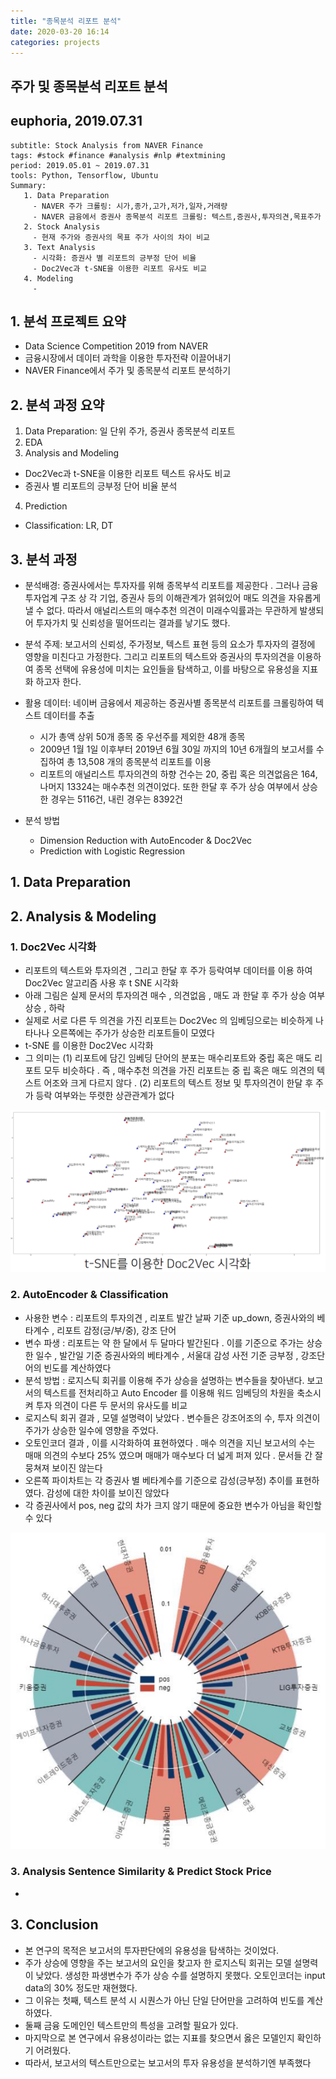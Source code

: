 ```yaml
---
title: "종목분석 리포트 분석"
date: 2020-03-20 16:14
categories: projects
---
```


## 주가 및 종목분석 리포트 분석
## euphoria, 2019.07.31

~~~
subtitle: Stock Analysis from NAVER Finance
tags: #stock #finance #analysis #nlp #textmining
period: 2019.05.01 ~ 2019.07.31
tools: Python, Tensorflow, Ubuntu
Summary: 
   1. Data Preparation
     - NAVER 주가 크롤링: 시가,종가,고가,저가,일자,거래량
     - NAVER 금융에서 증권사 종목분석 리포트 크롤링: 텍스트,증권사,투자의견,목표주가
   2. Stock Analysis
     - 현재 주가와 증권사의 목표 주가 사이의 차이 비교
   3. Text Analysis
     - 시각화: 증권사 별 리포트의 긍부정 단어 비율
     - Doc2Vec과 t-SNE을 이용한 리포트 유사도 비교
   4. Modeling
     - 
~~~

## 1. 분석 프로젝트 요약
 - Data Science Competition 2019 from NAVER
 - 금융시장에서 데이터 과학을 이용한 투자전략 이끌어내기
 - NAVER Finance에서 주가 및 종목분석 리포트 분석하기

## 2. 분석 과정 요약

 1. Data Preparation: 일 단위 주가, 증권사 종목분석 리포트
 2. EDA
 3. Analysis and Modeling
  - Doc2Vec과 t-SNE을 이용한 리포트 텍스트 유사도 비교
  - 증권사 별 리포트의 긍부정 단어 비율 분석
 4. Prediction
  - Classification: LR, DT
 

## 3. 분석 과정

- 분석배경: 증권사에서는 투자자를 위해 종목부석 리포트를 제공한다 . 그러나 금융 투자업계 구조 상 각 기업, 증권사 등의 이해관계가 얽혀있어 매도 의견을 자유롭게 낼 수 없다. 따라서 애널리스트의 매수추천 의견이 미래수익률과는 무관하게 발생되어 투자가치 및 신뢰성을 떨어뜨리는 결과를 낳기도 했다.

- 분석 주제: 보고서의 신뢰성, 주가정보, 텍스트 표현 등의 요소가 투자자의 결정에 영향을 미친다고 가정한다. 그리고 리포트의 텍스트와 증권사의 투자의견을 이용하여 종목 선택에 유용성에 미치는 요인들을 탐색하고, 이를 바탕으로 유용성을 지표화 하고자 한다.

- 활용 데이터: 네이버 금융에서 제공하는 증권사별 종목분석 리포트를 크롤링하여 텍스트 데이터를 추출
  - 시가 총액 상위 50개 종목 중 우선주를 제외한 48개 종목
  - 2009년 1월 1일 이후부터 2019년 6월 30일 까지의 10년 6개월의 보고서를 수집하여 총 13,508 개의 종목분석 리포트를 이용
  - 리포트의 애널리스트 투자의견의 하향 건수는 20, 중립 혹은 의견없음은 164, 나머지 13324는 매수추천 의견이었다. 또한 한달 후 주가 상승 여부에서 상승한 경우는 5116건, 내린 경우는 8392건
  
- 분석 방법
  - Dimension Reduction with AutoEncoder & Doc2Vec
  - Prediction with Logistic Regression
  

## 1. Data Preparation

## 2. Analysis & Modeling

### 1. Doc2Vec 시각화
 - 리포트의 텍스트와 투자의견 , 그리고 한달 후 주가 등락여부 데이터를 이용 하여 Doc2Vec 알고리즘 사용 후 t SNE 시각화
 - 아래 그림은 실제 문서의 투자의견 매수 , 의견없음 , 매도 과 한달 후 주가 상승 여부 상승 , 하락
 - 실제로 서로 다른 두 의견을 가진 리포트는 Doc2Vec 의 임베딩으로는 비슷하게 나타나나 오른쪽에는 주가가 상승한 리포트들이 모였다
 - t-SNE 를 이용한 Doc2Vec 시각화
 - 그 의미는 
   (1) 리포트에 담긴 임베딩 단어의 분포는 매수리포트와 중립 혹은 매도 리포트 모두 비슷하다 . 즉 , 매수추천 의견을 가진 리포트는 중
립 혹은 매도 의견의 텍스트 어조와 크게 다르지 않다 .
   (2) 리포트의 텍스트 정보 및 투자의견이 한달 후 주가 등락 여부와는 뚜렷한 상관관계가 없다

![process](/assets/images/5_img1.png)

  
### 2. AutoEncoder & Classification
 - 사용한 변수 : 리포트의 투자의견 , 리포트 발간 날짜 기준 up_down, 증권사와의 베타계수 , 리포트 감정(긍/부/중), 강조 단어
 - 변수 파생 : 리포트는 약 한 달에서 두 달마다 발간된다 . 이를 기준으로 주가는 상승한 일수 , 발간일 기준 증권사와의 베타계수 , 서울대 감성
사전 기준 긍부정 , 강조단어의 빈도를 계산하였다
 - 분석 방법 : 로지스틱 회귀를 이용해 주가 상승을 설명하는 변수들을 찾아낸다. 보고서의 텍스트를 전처리하고 Auto Encoder 를 이용해 워드 임베딩의 차원을 축소시켜 투자 의견이 다른 두 문서의 유사도를 비교
 - 로지스틱 회귀 결과 , 모델 설명력이 낮았다 . 변수들은 강조어조의 수, 투자 의견이 주가가 상승한 일수에 영향을 주었다.
 - 오토인코더 결과 , 이를 시각화하여 표현하였다 . 매수 의견을 지닌 보고서의 수는 매매 의견의 수보다 25% 였으며 매매가 매수보다 더 넓게 퍼져 있다 . 문서들 간 잘 뭉쳐져 보이진 않는다
 - 오른쪽 파이차트는 각 증권사 별 베타계수를 기준으로 감성(긍부정) 추이를 표현하였다. 감성에 대한 차이를 보이진 않았다
 - 각 증권사에서 pos, neg 값의 차가 크지 않기 때문에 중요한 변수가 아님을 확인할 수 있다

![process](/assets/images/5_img2.png)


### 3. Analysis Sentence Similarity & Predict Stock Price
 - 

## 3. Conclusion
 - 본 연구의 목적은 보고서의 투자판단에의 유용성을 탐색하는 것이었다.
 - 주가 상승에 영향을 주는 보고서의 요인을 찾고자 한 로지스틱 회귀는 모델 설명력이 낮았다. 생성한 파생변수가 주가 상승 수를 설명하지 못했다. 오토인코더는 input data의 30% 정도만 재현했다. 
  - 그 이유는 첫째, 텍스트 분석 시 시퀀스가 아닌 단일 단어만을 고려하여 빈도를 계산하였다. 
  - 둘째 금융 도메인인 텍스트만의 특성을 고려할 필요가 있다.
  - 마지막으로 본 연구에서 유용성이라는 없는 지표를 찾으면서 옳은 모델인지 확인하기 어려웠다.
 - 따라서, 보고서의 텍스트만으로는 보고서의 투자 유용성을 분석하기엔 부족했다
 

